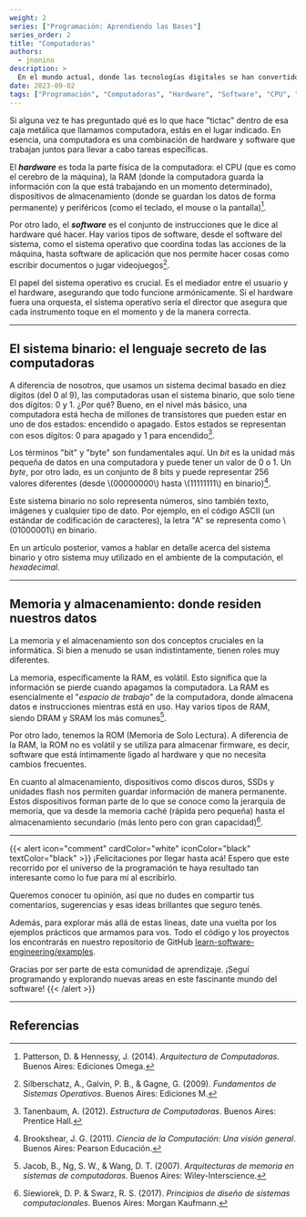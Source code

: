 ```yaml
---
weight: 2
series: ["Programación: Aprendiendo las Bases"]
series_order: 2
title: "Computadoras"
authors:
  - jnonino
description: >
  En el mundo actual, donde las tecnologías digitales se han convertido en una extensión de nuestras vidas diarias, resulta esencial comprender los cimientos sobre los que se construyen nuestras herramientas digitales. En esta ocasión, nos sumergiremos en el corazón de las computadoras para entender cómo funcionan y por qué son esenciales en nuestra sociedad moderna.
date: 2023-09-02
tags: ["Programación", "Computadoras", "Hardware", "Software", "CPU", "Memoria"]
---
```


Si alguna vez te has preguntado qué es lo que hace "tictac" dentro de esa caja metálica que llamamos computadora, estás en el lugar indicado. En esencia, una computadora es una combinación de hardware y software que trabajan juntos para llevar a cabo tareas específicas.

El ***hardware*** es toda la parte física de la computadora: el CPU (que es como el cerebro de la máquina), la RAM (donde la computadora guarda la información con la que está trabajando en un momento determinado), dispositivos de almacenamiento (donde se guardan los datos de forma permanente) y periféricos (como el teclado, el mouse o la pantalla)[^1].

Por otro lado, el ***software*** es el conjunto de instrucciones que le dice al hardware qué hacer. Hay varios tipos de software, desde el software del sistema, como el sistema operativo que coordina todas las acciones de la máquina, hasta software de aplicación que nos permite hacer cosas como escribir documentos o jugar videojuegos[^2].

El papel del sistema operativo es crucial. Es el mediador entre el usuario y el hardware, asegurando que todo funcione armónicamente. Si el hardware fuera una orquesta, el sistema operativo sería el director que asegura que cada instrumento toque en el momento y de la manera correcta.

---

## El sistema binario: el lenguaje secreto de las computadoras

A diferencia de nosotros, que usamos un sistema decimal basado en diez dígitos (del 0 al 9), las computadoras usan el sistema binario, que solo tiene dos dígitos: 0 y 1. ¿Por qué? Bueno, en el nivel más básico, una computadora está hecha de millones de transistores que pueden estar en uno de dos estados: encendido o apagado. Estos estados se representan con esos dígitos: 0 para apagado y 1 para encendido[^3].

Los términos "bit" y "byte" son fundamentales aquí. Un *bit* es la unidad más pequeña de datos en una computadora y puede tener un valor de 0 o 1. Un *byte*, por otro lado, es un conjunto de 8 bits y puede representar 256 valores diferentes (desde \\(00000000\\) hasta \\(11111111\\) en binario)[^4].

Este sistema binario no solo representa números, sino también texto, imágenes y cualquier tipo de dato. Por ejemplo, en el código ASCII (un estándar de codificación de caracteres), la letra "A" se representa como \\(01000001\\) en binario.

En un artículo posterior, vamos a hablar en detalle acerca del sistema binario y otro sistema muy utilizado en el ambiente de la computación, el *hexadecimal*.

---

## Memoria y almacenamiento: donde residen nuestros datos

La memoria y el almacenamiento son dos conceptos cruciales en la informática. Si bien a menudo se usan indistintamente, tienen roles muy diferentes.

La memoria, específicamente la RAM, es volátil. Esto significa que la información se pierde cuando apagamos la computadora. La RAM es esencialmente el "*espacio de trabajo*" de la computadora, donde almacena datos e instrucciones mientras está en uso. Hay varios tipos de RAM, siendo DRAM y SRAM los más comunes[^5].

Por otro lado, tenemos la ROM (Memoria de Solo Lectura). A diferencia de la RAM, la ROM no es volátil y se utiliza para almacenar firmware, es decir, software que está íntimamente ligado al hardware y que no necesita cambios frecuentes.

En cuanto al almacenamiento, dispositivos como discos duros, SSDs y unidades flash nos permiten guardar información de manera permanente. Estos dispositivos forman parte de lo que se conoce como la jerarquía de memoria, que va desde la memoria caché (rápida pero pequeña) hasta el almacenamiento secundario (más lento pero con gran capacidad)[^6].

---

{{< alert icon="comment" cardColor="white" iconColor="black" textColor="black" >}}
¡Felicitaciones por llegar hasta acá! Espero que este recorrido por el universo de la programación te haya resultado tan interesante como lo fue para mí al escribirlo.

Queremos conocer tu opinión, así que no dudes en compartir tus comentarios, sugerencias y esas ideas brillantes que seguro tenés.

Además, para explorar más allá de estas líneas, date una vuelta por los ejemplos prácticos que armamos para vos. Todo el código y los proyectos los encontrarás en nuestro repositorio de GitHub [learn-software-engineering/examples](https://github.com/learn-software-engineering/examples).

Gracias por ser parte de esta comunidad de aprendizaje. ¡Seguí programando y explorando nuevas areas en este fascinante mundo del software!
{{< /alert >}}

---

## Referencias

[^1]: Patterson, D. & Hennessy, J. (2014). *Arquitectura de Computadoras*. Buenos Aires: Ediciones Omega.
[^2]: Silberschatz, A., Galvin, P. B., & Gagne, G. (2009). *Fundamentos de Sistemas Operativos*. Buenos Aires: Ediciones M.
[^3]: Tanenbaum, A. (2012). *Estructura de Computadoras*. Buenos Aires: Prentice Hall.
[^4]: Brookshear, J. G. (2011). *Ciencia de la Computación: Una visión general*. Buenos Aires: Pearson Educación.
[^5]: Jacob, B., Ng, S. W., & Wang, D. T. (2007). *Arquitecturas de memoria en sistemas de computadoras*. Buenos Aires: Wiley-Interscience.
[^6]: Siewiorek, D. P. & Swarz, R. S. (2017). *Principios de diseño de sistemas computacionales*. Buenos Aires: Morgan Kaufmann.
